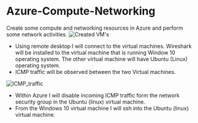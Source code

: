 # Azure-Compute-Networking
Create some compute and networking resources in Azure and perform some network activities. 
![Created VM's](https://github.com/88Qua19/Azure-Compute-Networking/assets/169956201/fe48970c-2a0f-4f82-8d6c-8e590b01f5be)
<ul>
<li>Using remote desktop I will connect to the virtual machines. Wireshark will be installed to the virtual machine that is running Window 10 operating system. The other virtual machine will have Ubuntu (Linux) operating system.</li> 
<li>ICMP traffic will be observed between the two Virtual machines.</li> 
</ul>

![ICMP_traffic](https://github.com/88Qua19/Azure-Compute-Networking/assets/169956201/49f905a6-ba66-43ab-b3a9-c5a30458f143)

<ul>
<li>Within Azure I will disable incoming ICMP traffic form the network security group in the Ubuntu (linux) virtual machine. </li>
<li>From the Windows 10 virtual machine I will ssh into the Ubuntu (linux) virtual machine.</li>
</ul>

